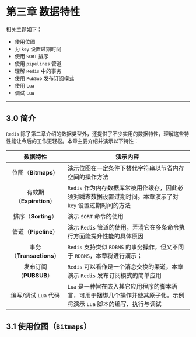 # 第三章 数据特性

相关主题如下：

- 使用位图
- 为 `key` 设置过期时间
- 使用 `SORT` 排序
- 使用 `pipelines` 管道
- 理解 `Redis` 中的事务
- 使用 `PubSub` 发布订阅模式
- 使用 `Lua`
- 调试 `Lua`

---

## 3.0 简介

`Redis` 除了第二章介绍的数据类型外，还提供了不少实用的数据特性，理解这些特性能让今后的工作更轻松。本章主要介绍并演示以下特性：

|         数据特性         | 演示内容                                                     |
| :----------------------: | ------------------------------------------------------------ |
|   位图（**Bitmaps**）    | 演示位图在一定条件下替代字符串以节省内存空间的操作方法       |
| 有效期（**Expiration**） | `Redis` 作为内存数据库常被用作缓存，因此必须对瞬态数据设置过期时间。本章演示了对 `key` 设置过期时间的方法 |
|   排序（**Sorting**）    | 演示 `SORT` 命令的使用                                       |
|   管道（**Pipeline**）   | 演示 `Redis` 管道的使用，弄清它在多条命令执行方面能提升性能的具体原因 |
| 事务（**Transactions**） | `Redis` 支持类似 `RDBMS` 的事务操作，但又不同于 `RDBMS`，本章将进行演示； |
|  发布订阅（**PUBSUB**）  | `Redis` 可以看作是一个消息交换的渠道，本章演示 `Redis` 发布订阅模式的简单应用 |
|   编写/调试 `Lua` 代码   | `Lua` 是一种旨在嵌入其它应用程序的脚本语言，可用于捆绑几个操作并使其原子化。示例将演示 `Lua` 脚本的编写、执行与调试 |





## 3.1 使用位图（`Bitmaps`）